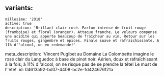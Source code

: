 variants:
  -
    millesime: '2018'
    active: true
    description: 'Brillant clair rosé. Parfum intense de fruit rouge (framboise) et floral (oranger). Attaque franche. Le velours compense une acidité qui apporte beaucoup de fraîcheur au vin. Retour sur les fruits rouges, gingembre et épices. Finale suave et rafraichissante. A 11% d''alcool, on en redemande!'
meta_description: 'Vincent Pugibet au Domaine La Colombette imagine le rosé clair du Languedoc à base de pinot noir. Aérien, doux et rafraîchissant à la fois, à 11% d''alcool, on ne risque pas de se prendre la tête! Le must de l''été!'
id: 04613a92-bd07-4408-bc2e-1d424676f21a
